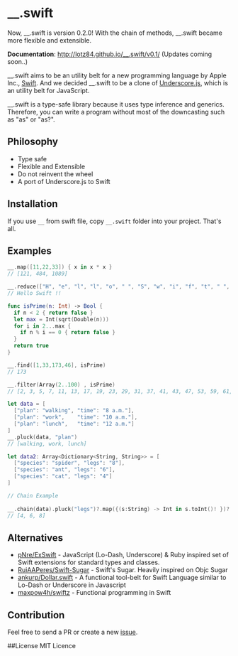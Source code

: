 __.swift
========

Now, __.swift is version 0.2.0! With the chain of methods, __.swift became more flexible and extensible.

**Documentation**: <http://lotz84.github.io/__.swift/v0.1/> (Updates coming soon..)

__.swift aims to be an utility belt for a new programming language by Apple Inc., [Swift](https://developer.apple.com/swift/). And we decided  __.swift to be a clone of [Underscore.js](http://underscorejs.org/), which is an utility belt for JavaScript.

__.swift is a type-safe library because it uses type inference and generics. Therefore, you can write a program without most of the downcasting such as "as" or "as?".

## Philosophy
* Type safe
* Flexible and Extensible
* Do not reinvent the wheel
* A port of Underscore.js to Swift

## Installation
If you use `__` from swift file, copy `__.swift` folder into your project. That's all.

## Examples

```swift
__.map([11,22,33]) { x in x * x }
// [121, 484, 1089]

__.reduce(["H", "e", "l", "l", "o", " ", "S", "w", "i", "f", "t", " ", "!", "!"], "", + )
// Hello Swift !!

func isPrime(n: Int) -> Bool {
  if n < 2 { return false }
  let max = Int(sqrt(Double(n)))
  for i in 2...max {
    if n % i == 0 { return false }
  }
  return true
}

__.find([1,33,173,46], isPrime)
// 173

__.filter(Array(2..100) , isPrime)
// [2, 3, 5, 7, 11, 13, 17, 19, 23, 29, 31, 37, 41, 43, 47, 53, 59, 61, 67, 71, 73, 79, 83, 89, 97]

let data = [
  ["plan": "walking", "time": "8 a.m."],
  ["plan": "work",    "time": "10 a.m."],
  ["plan": "lunch",   "time": "12 a.m."]
]
__.pluck(data, "plan")
// [walking, work, lunch]

let data2: Array<Dictionary<String, String>> = [
  ["species": "spider", "legs": "8"],
  ["species": "ant", "legs": "6"],
  ["species": "cat", "legs": "4"]
]

// Chain Example
    
__.chain(data).pluck("legs")?.map({(s:String) -> Int in s.toInt()! })?.sortBy(__.identity)?.value()
// [4, 6, 8]
```

## Alternatives
* [pNre/ExSwift](https://github.com/pNre/ExSwift) - JavaScript (Lo-Dash, Underscore) & Ruby inspired set of Swift extensions for standard types and classes.
* [RuiAAPeres/Swift-Sugar](https://github.com/RuiAAPeres/Swift-Sugar) - Swift's Sugar. Heavily inspired on Objc Sugar
* [ankurp/Dollar.swift](https://github.com/ankurp/Dollar.swift) - A functional tool-belt for Swift Language similar to Lo-Dash or Underscore in Javascript
* [maxpow4h/swiftz](https://github.com/maxpow4h/swiftz) - Functional programming in Swift

## Contribution
Feel free to send a PR or create a new [issue](https://github.com/lotz84/__.swift/issues).

##License
MIT Licence
